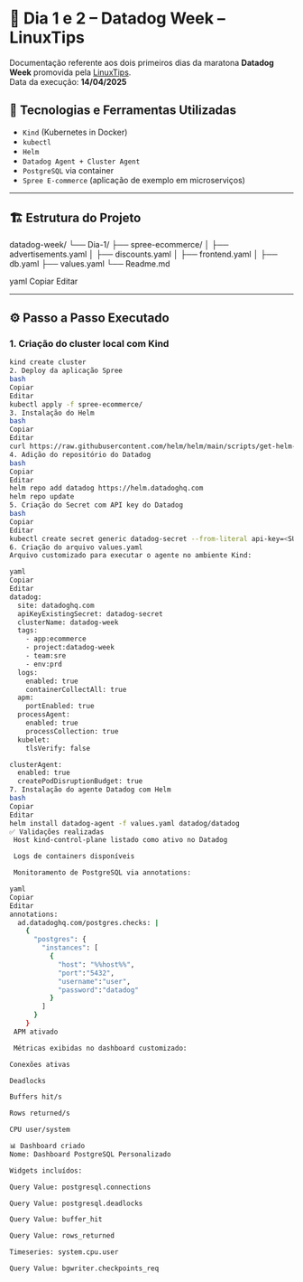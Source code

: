 # 📅 Dia 1 e 2 – Datadog Week – LinuxTips

Documentação referente aos dois primeiros dias da maratona **Datadog Week** promovida pela [LinuxTips](https://www.youtube.com/c/LinuxTips).  
Data da execução: **14/04/2025**

## 🧰 Tecnologias e Ferramentas Utilizadas

- `Kind` (Kubernetes in Docker)
- `kubectl`
- `Helm`
- `Datadog Agent + Cluster Agent`
- `PostgreSQL` via container
- `Spree E-commerce` (aplicação de exemplo em microserviços)

---

## 🏗️ Estrutura do Projeto

datadog-week/ └── Dia-1/ ├── spree-ecommerce/ │ ├── advertisements.yaml │ ├── discounts.yaml │ ├── frontend.yaml │ ├── db.yaml ├── values.yaml └── Readme.md

yaml
Copiar
Editar

---

## ⚙️ Passo a Passo Executado

### 1. Criação do cluster local com Kind
```bash
kind create cluster
2. Deploy da aplicação Spree
bash
Copiar
Editar
kubectl apply -f spree-ecommerce/
3. Instalação do Helm
bash
Copiar
Editar
curl https://raw.githubusercontent.com/helm/helm/main/scripts/get-helm-3 | bash
4. Adição do repositório do Datadog
bash
Copiar
Editar
helm repo add datadog https://helm.datadoghq.com
helm repo update
5. Criação do Secret com API key do Datadog
bash
Copiar
Editar
kubectl create secret generic datadog-secret --from-literal api-key=<SUA_API_KEY>
6. Criação do arquivo values.yaml
Arquivo customizado para executar o agente no ambiente Kind:

yaml
Copiar
Editar
datadog:
  site: datadoghq.com
  apiKeyExistingSecret: datadog-secret
  clusterName: datadog-week
  tags:
    - app:ecommerce
    - project:datadog-week
    - team:sre
    - env:prd
  logs:
    enabled: true
    containerCollectAll: true
  apm:
    portEnabled: true
  processAgent:
    enabled: true
    processCollection: true
  kubelet:
    tlsVerify: false

clusterAgent:
  enabled: true
  createPodDisruptionBudget: true
7. Instalação do agente Datadog com Helm
bash
Copiar
Editar
helm install datadog-agent -f values.yaml datadog/datadog
✅ Validações realizadas
 Host kind-control-plane listado como ativo no Datadog

 Logs de containers disponíveis

 Monitoramento de PostgreSQL via annotations:

yaml
Copiar
Editar
annotations:
  ad.datadoghq.com/postgres.checks: |
    {
      "postgres": {
        "instances": [
          {
            "host": "%%host%%",
            "port":"5432",
            "username":"user",
            "password":"datadog"
          }
        ]
      }
    }
 APM ativado

 Métricas exibidas no dashboard customizado:

Conexões ativas

Deadlocks

Buffers hit/s

Rows returned/s

CPU user/system

📊 Dashboard criado
Nome: Dashboard PostgreSQL Personalizado

Widgets incluídos:

Query Value: postgresql.connections

Query Value: postgresql.deadlocks

Query Value: buffer_hit

Query Value: rows_returned

Timeseries: system.cpu.user

Query Value: bgwriter.checkpoints_req